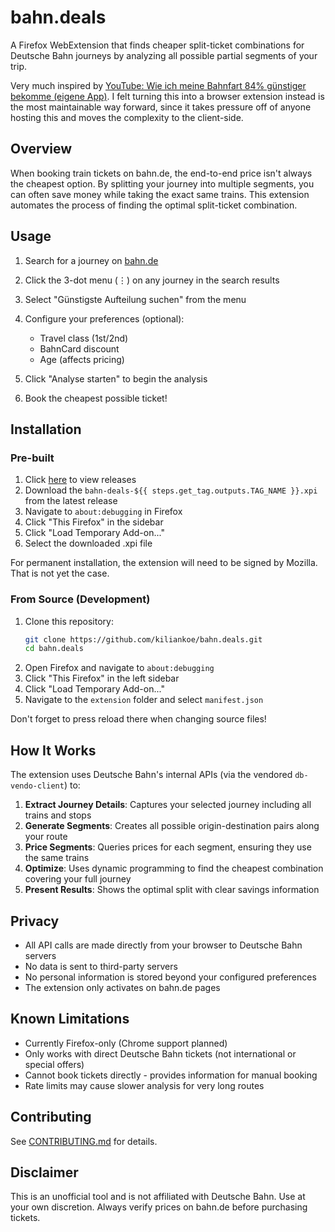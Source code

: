 # bahn.deals

A Firefox WebExtension that finds cheaper split-ticket combinations for Deutsche Bahn journeys by analyzing all possible partial segments of your trip.

Very much inspired by [YouTube: Wie ich meine Bahnfart 84% günstiger bekomme (eigene App)](https://www.youtube.com/watch?v=SxKtI8f5QTU).
I felt turning this into a browser extension instead is the most maintainable way forward, since it takes pressure off of anyone hosting this and moves the complexity to the client-side.

## Overview

When booking train tickets on bahn.de, the end-to-end price isn't always the cheapest option. By splitting your journey into multiple segments, you can often save money while taking the exact same trains. This extension automates the process of finding the optimal split-ticket combination.

## Usage

1. Search for a journey on [bahn.de](https://www.bahn.de)

2. Click the 3-dot menu (⋮) on any journey in the search results

3. Select "Günstigste Aufteilung suchen" from the menu

4. Configure your preferences (optional):
   - Travel class (1st/2nd)
   - BahnCard discount
   - Age (affects pricing)

5. Click "Analyse starten" to begin the analysis

6. Book the cheapest possible ticket!

## Installation

### Pre-built

1. Click [here](https://github.com/kiliankoe/bahn.deals/releases) to view releases
2. Download the `bahn-deals-${{ steps.get_tag.outputs.TAG_NAME }}.xpi` from the latest release
3. Navigate to `about:debugging` in Firefox
4. Click "This Firefox" in the sidebar
5. Click "Load Temporary Add-on..."
6. Select the downloaded .xpi file

For permanent installation, the extension will need to be signed by Mozilla. That is not yet the case.

### From Source (Development)

1. Clone this repository:
   ```bash
   git clone https://github.com/kiliankoe/bahn.deals.git
   cd bahn.deals
   ```
2. Open Firefox and navigate to `about:debugging`
3. Click "This Firefox" in the left sidebar
4. Click "Load Temporary Add-on..."
5. Navigate to the `extension` folder and select `manifest.json`

Don't forget to press reload there when changing source files!

## How It Works

The extension uses Deutsche Bahn's internal APIs (via the vendored `db-vendo-client`) to:

1. **Extract Journey Details**: Captures your selected journey including all trains and stops
2. **Generate Segments**: Creates all possible origin-destination pairs along your route
3. **Price Segments**: Queries prices for each segment, ensuring they use the same trains
4. **Optimize**: Uses dynamic programming to find the cheapest combination covering your full journey
5. **Present Results**: Shows the optimal split with clear savings information

## Privacy

- All API calls are made directly from your browser to Deutsche Bahn servers
- No data is sent to third-party servers
- No personal information is stored beyond your configured preferences
- The extension only activates on bahn.de pages

## Known Limitations

- Currently Firefox-only (Chrome support planned)
- Only works with direct Deutsche Bahn tickets (not international or special offers)
- Cannot book tickets directly - provides information for manual booking
- Rate limits may cause slower analysis for very long routes

## Contributing

See [CONTRIBUTING.md](CONTRIBUTING.md) for details.

## Disclaimer

This is an unofficial tool and is not affiliated with Deutsche Bahn. Use at your own discretion. Always verify prices on bahn.de before purchasing tickets.

